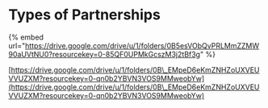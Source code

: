 # Types of Partnerships

{% embed url="https://drive.google.com/drive/u/1/folders/0B5esVObQvPRLMmZZMW90aUVtNU0?resourcekey=0-85QF0UPMkGcszM3j2tBf3g" %}

[https://drive.google.com/drive/u/1/folders/0B\_EMpeD6eKmZNHZoUXVEUVVUZXM?resourcekey=0-qn0b2YBVN3VOS9MMweobYw](https://drive.google.com/drive/u/1/folders/0B\_EMpeD6eKmZNHZoUXVEUVVUZXM?resourcekey=0-qn0b2YBVN3VOS9MMweobYw)

